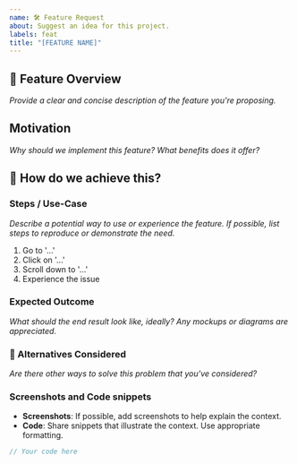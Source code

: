 ```yaml
---
name: 🛠️ Feature Request
about: Suggest an idea for this project.
labels: feat
title: "[FEATURE NAME]"
---
```


<!--
Hello 👋, and thanks for taking the time to suggest a new feature.

To ensure your request is understandable and actionable, please follow the template structure below.

Also, we'd appreciate it if you're familiar with our markdown syntax for better readability:
https://guides.github.com/features/mastering-markdown/

Do review our contribution guidelines to understand our processes:
https://github.com/bromso/school-frontend/blob/master/CONTRIBUTING.md#reporting-an-issue
-->

## 🚀 Feature Overview

_Provide a clear and concise description of the feature you're proposing._

## Motivation

_Why should we implement this feature? What benefits does it offer?_

## 🧐 How do we achieve this?

### Steps / Use-Case

_Describe a potential way to use or experience the feature. If possible, list steps to reproduce or demonstrate the need._

1. Go to '...'
2. Click on '...'
3. Scroll down to '...'
4. Experience the issue

### Expected Outcome

_What should the end result look like, ideally? Any mockups or diagrams are appreciated._

### 🌱 Alternatives Considered

_Are there other ways to solve this problem that you've considered?_

### Screenshots and Code snippets

- **Screenshots**: If possible, add screenshots to help explain the context.
- **Code**: Share snippets that illustrate the context. Use appropriate formatting.

```javascript
// Your code here
```
